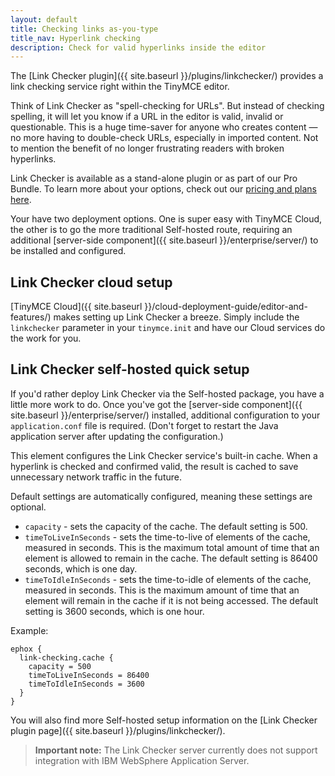 ```yaml
---
layout: default
title: Checking links as-you-type
title_nav: Hyperlink checking
description: Check for valid hyperlinks inside the editor
---
```


The [Link Checker plugin]({{ site.baseurl }}/plugins/linkchecker/) provides a link checking service right within the TinyMCE editor.

Think of Link Checker as "spell-checking for URLs". But instead of checking spelling, it will let you know if a URL in the editor is valid, invalid or questionable. This is a huge time-saver for anyone who creates content — no more having to double-check URLs, especially in imported content. Not to mention the benefit of no longer frustrating readers with broken hyperlinks.

Link Checker is available as a stand-alone plugin or as part of our Pro Bundle. To learn more about your options, check out our [pricing and plans here](https://www.tinymce.com/pricing/).

Your have two deployment options. One is super easy with TinyMCE Cloud, the other is to go the more traditional Self-hosted route, requiring an additional [server-side component]({{ site.baseurl }}/enterprise/server/) to be installed and configured.

## Link Checker cloud setup

[TinyMCE Cloud]({{ site.baseurl }}/cloud-deployment-guide/editor-and-features/) makes setting up Link Checker a breeze. Simply include the `linkchecker` parameter in your `tinymce.init` and have our Cloud services do the work for you.

## Link Checker self-hosted quick setup

If you'd rather deploy Link Checker via the Self-hosted package, you have a little more work to do. Once you've got the [server-side component]({{ site.baseurl }}/enterprise/server/) installed, additional configuration to your `application.conf` file is required. (Don't forget to restart the Java application server after updating the configuration.)

This element configures the Link Checker service's built-in cache. When a hyperlink is checked and confirmed valid, the result is cached to save unnecessary network traffic in the future.

Default settings are automatically configured, meaning these settings are optional.

- `capacity` - sets the capacity of the cache. The default setting is 500.
- `timeToLiveInSeconds` - sets the time-to-live of elements of the cache, measured in seconds. This is the maximum total amount of time that an element is allowed to remain in the cache. The default setting is 86400 seconds, which is one day.
- `timeToIdleInSeconds` - sets the time-to-idle of elements of the cache, measured in seconds. This is the maximum amount of time that an element will remain in the cache if it is not being accessed. The default setting is 3600 seconds, which is one hour.

Example:

```
ephox {
  link-checking.cache {
    capacity = 500
    timeToLiveInSeconds = 86400
    timeToIdleInSeconds = 3600
  }
}
```

You will also find more Self-hosted setup information on the [Link Checker plugin page]({{ site.baseurl }}/plugins/linkchecker/).

> **Important note:** The Link Checker server currently does not support integration with IBM WebSphere Application Server.
